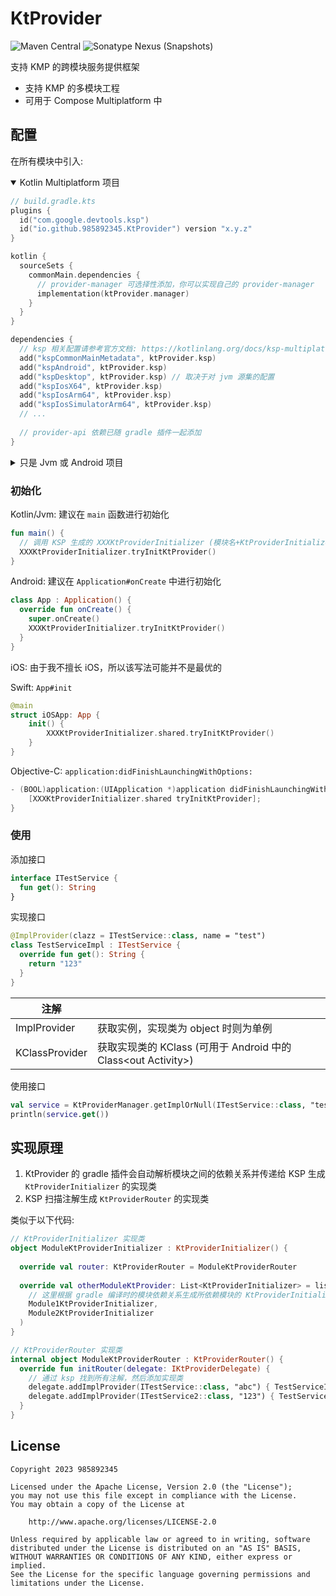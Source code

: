 # KtProvider
![Maven Central](https://img.shields.io/maven-central/v/io.github.985892345/provider-api?server=https://s01.oss.sonatype.org&label=release)
![Sonatype Nexus (Snapshots)](https://img.shields.io/nexus/s/io.github.985892345/provider-api?server=https://s01.oss.sonatype.org&label=SNAPSHOT)

支持 KMP 的跨模块服务提供框架  
- 支持 KMP 的多模块工程
- 可用于 Compose Multiplatform 中

## 配置
在所有模块中引入:
<details open>
<summary>Kotlin Multiplatform 项目</summary>

```kotlin
// build.gradle.kts
plugins {
  id("com.google.devtools.ksp")
  id("io.github.985892345.KtProvider") version "x.y.z"
}

kotlin {
  sourceSets {
    commonMain.dependencies {
      // provider-manager 可选择性添加，你可以实现自己的 provider-manager
      implementation(ktProvider.manager)
    }
  }
}

dependencies {
  // ksp 相关配置请参考官方文档: https://kotlinlang.org/docs/ksp-multiplatform.html
  add("kspCommonMainMetadata", ktProvider.ksp)
  add("kspAndroid", ktProvider.ksp)
  add("kspDesktop", ktProvider.ksp) // 取决于对 jvm 源集的配置
  add("kspIosX64", ktProvider.ksp)
  add("kspIosArm64", ktProvider.ksp)
  add("kspIosSimulatorArm64", ktProvider.ksp)
  // ...
  
  // provider-api 依赖已随 gradle 插件一起添加
}
```
</details>

<details>
<summary>只是 Jvm 或 Android 项目</summary>

```kotlin
// build.gradle.kts
plugins {
  id("com.google.devtools.ksp")
  id("io.github.985892345.KtProvider") version "x.y.z"
}

dependencies {
  // provider-manager 可选择性添加，你可以实现自己的 provider-manager
  implementation(ktProvider.manager)
  // ksp
  ksp(ktProvider.ksp)
}
```
</details>

### 初始化
Kotlin/Jvm: 建议在 `main` 函数进行初始化
```kotlin
fun main() {
  // 调用 KSP 生成的 XXXKtProviderInitializer (模块名+KtProviderInitializer)
  XXXKtProviderInitializer.tryInitKtProvider()
}
```

Android: 建议在 `Application#onCreate` 中进行初始化
```kotlin
class App : Application() {
  override fun onCreate() {
    super.onCreate()
    XXXKtProviderInitializer.tryInitKtProvider()
  }
}
```

iOS: 由于我不擅长 iOS，所以该写法可能并不是最优的

Swift: `App#init`
```swift
@main
struct iOSApp: App {
    init() {
        XXXKtProviderInitializer.shared.tryInitKtProvider()
    }
}
```

Objective-C: `application:didFinishLaunchingWithOptions:`
```objective-c
- (BOOL)application:(UIApplication *)application didFinishLaunchingWithOptions:(NSDictionary *)launchOptions {
    [XXXKtProviderInitializer.shared tryInitKtProvider];
}
```

### 使用
添加接口
```kotlin
interface ITestService {
  fun get(): String
}
```

实现接口
```kotlin
@ImplProvider(clazz = ITestService::class, name = "test")
class TestServiceImpl : ITestService {
  override fun get(): String {
    return "123"
  }
}
```
| 注解             |                                                     |
|----------------|-----------------------------------------------------|
| ImplProvider   | 获取实例，实现类为 object 时则为单例                              |
| KClassProvider | 获取实现类的 KClass (可用于 Android 中的 Class\<out Activity>) |

使用接口
```kotlin
val service = KtProviderManager.getImplOrNull(ITestService::class, "test")
println(service.get())
```

## 实现原理
1. KtProvider 的 gradle 插件会自动解析模块之间的依赖关系并传递给 KSP 生成 `KtProviderInitializer` 的实现类
2. KSP 扫描注解生成 `KtProviderRouter` 的实现类

类似于以下代码:
```kotlin
// KtProviderInitializer 实现类
object ModuleKtProviderInitializer : KtProviderInitializer() {
  
  override val router: KtProviderRouter = ModuleKtProviderRouter
  
  override val otherModuleKtProvider: List<KtProviderInitializer> = listOf(
    // 这里根据 gradle 编译时的模块依赖关系生成所依赖模块的 KtProviderInitializer 实现类
    Module1KtProviderInitializer,
    Module2KtProviderInitializer
  )
}
```
```kotlin
// KtProviderRouter 实现类
internal object ModuleKtProviderRouter : KtProviderRouter() {
  override fun initRouter(delegate: IKtProviderDelegate) {
    // 通过 ksp 找到所有注解，然后添加实现类
    delegate.addImplProvider(ITestService::class, "abc") { TestServiceImpl }
    delegate.addImplProvider(ITestService2::class, "123") { TestServiceImpl2 }
  }
}
```


## License
```
Copyright 2023 985892345

Licensed under the Apache License, Version 2.0 (the "License");
you may not use this file except in compliance with the License.
You may obtain a copy of the License at

    http://www.apache.org/licenses/LICENSE-2.0

Unless required by applicable law or agreed to in writing, software
distributed under the License is distributed on an "AS IS" BASIS,
WITHOUT WARRANTIES OR CONDITIONS OF ANY KIND, either express or implied.
See the License for the specific language governing permissions and
limitations under the License.
```
